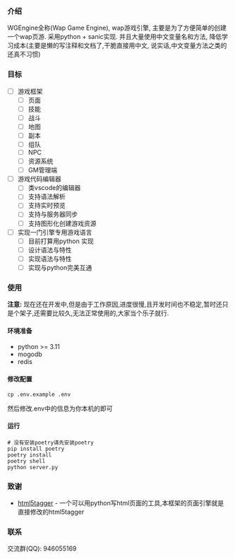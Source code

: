 ### 介绍

WGEngine全称(Wap Game Engine), wap游戏引擎, 主要是为了方便简单的创建一个wap页游. 采用python + sanic实现. 并且大量使用中文变量名和方法,
降低学习成本(主要是懒的写注释和文档了,干脆直接用中文, 说实话,中文变量方法之类的还真不习惯)

### 目标

- [ ] 游戏框架
    - [ ] 页面
    - [ ] 技能
    - [ ] 战斗
    - [ ] 地图
    - [ ] 副本
    - [ ] 组队
    - [ ] NPC
    - [ ] 资源系统
    - [ ] GM管理端
- [ ] 游戏代码编辑器
    - [ ] 类vscode的编辑器
    - [ ] 支持语法解析
    - [ ] 支持实时预览
    - [ ] 支持与服务器同步
    - [ ] 支持图形化创建游戏资源
- [ ] 实现一门引擎专用游戏语言
    - [ ] 目前打算用python 实现
    - [ ] 设计语法与特性
    - [ ] 实现语法与特性
    - [ ] 实现与python完美互通

### 使用

**注意:** 现在还在开发中,但是由于工作原因,进度很慢,且开发时间也不稳定,暂时还只是个架子,还需要比较久,无法正常使用的,大家当个乐子就行.

#### 环境准备

- python >= 3.11
- mogodb
- redis

#### 修改配置

```shell
cp .env.example .env
```

然后修改.env中的信息为你本机的即可

#### 运行

```shell
# 没有安装poetry请先安装poetry
pip install poetry
poetry install
poetry shell
python server.py
```

### 致谢

- [html5tagger](https://github.com/sanic-org/html5tagger) - 一个可以用python写html页面的工具,本框架的页面引擎就是直接修改的html5tagger

### 联系

交流群(QQ): 946055169